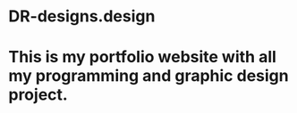 # DR-designs.design
# This is my portfolio website with all my programming and graphic design project.
